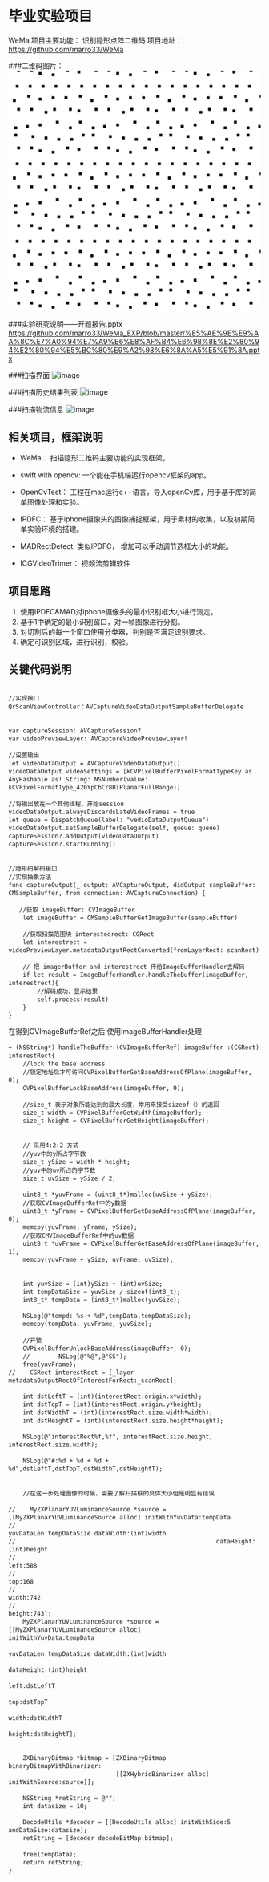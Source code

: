 
# 毕业实验项目

WeMa 项目主要功能：
识别隐形点阵二维码
项目地址：
https://github.com/marro33/WeMa

###二维码图片：
![image](https://raw.githubusercontent.com/marro33/WeMa_EXP/master/%E8%BD%AF%E4%BB%B6%E7%95%8C%E9%9D%A2/%E6%89%AB%E6%8F%8F%E6%A0%B7%E4%BE%8B/%E9%9A%90%E5%BD%A2%E7%A0%81.png)


###实验研究说明——开题报告.pptx
https://github.com/marro33/WeMa_EXP/blob/master/%E5%AE%9E%E9%AA%8C%E7%A0%94%E7%A9%B6%E8%AF%B4%E6%98%8E%E2%80%94%E2%80%94%E5%BC%80%E9%A2%98%E6%8A%A5%E5%91%8A.pptx


###扫描界面
![image](https://github.com/marro33/WeMa/blob/master/%E8%BD%AF%E4%BB%B6%E7%95%8C%E9%9D%A2/%E8%AF%B4%E6%98%8E-%E9%9A%90%E5%BD%A2%E7%A0%81%E9%A1%B5%E9%9D%A2.png?raw=true)


###扫描历史结果列表
![image](https://github.com/marro33/WeMa/blob/master/%E8%BD%AF%E4%BB%B6%E7%95%8C%E9%9D%A2/%E8%AF%B4%E6%98%8E-%E5%8E%86%E5%8F%B2%E8%AE%B0%E5%BD%95%E9%A1%B5%E9%9D%A2.png?raw=true)

###扫描物流信息
![image](https://github.com/marro33/WeMa/blob/master/%E8%BD%AF%E4%BB%B6%E7%95%8C%E9%9D%A2/%E8%AF%B4%E6%98%8E-%E7%A8%BD%E6%9F%A5%E7%BB%93%E6%9E%9C%E9%A1%B5%E9%9D%A2.png?raw=true)


## 相关项目，框架说明

* WeMa： 扫描隐形二维码主要功能的实现框架。

* swift with opencv: 一个能在手机端运行opencv框架的app。

* OpenCvTest： 工程在mac运行c++语言，导入openCv库，用于基于库的简单图像处理和实验。

* IPDFC： 基于iphone摄像头的图像捕捉框架，用于素材的收集，以及初期简单实验环境的搭建。

* MADRectDetect: 类似IPDFC， 增加可以手动调节选框大小的功能。

* ICGVideoTrimer： 视频流剪辑软件

## 项目思路

1. 使用IPDFC&MAD对iphone摄像头的最小识别框大小进行测定。
2. 基于1中确定的最小识别窗口，对一帧图像进行分割。
3. 对切割后的每一个窗口使用分类器，判别是否满足识别要求。
4. 确定可识别区域，进行识别，校验。

## 关键代码说明
```

//实现接口
QrScanViewController：AVCaptureVideoDataOutputSampleBufferDelegate


var captureSession: AVCaptureSession?
var videoPreviewLayer: AVCaptureVideoPreviewLayer!

//设置输出
let videoDataOutput = AVCaptureVideoDataOutput()
videoDataOutput.videoSettings = [kCVPixelBufferPixelFormatTypeKey as AnyHashable as! String: NSNumber(value: kCVPixelFormatType_420YpCbCr8BiPlanarFullRange)]

//将输出放在一个其他线程，开始session
videoDataOutput.alwaysDiscardsLateVideoFrames = true
let queue = DispatchQueue(label: "vedioDataOutputQueue")
videoDataOutput.setSampleBufferDelegate(self, queue: queue)
captureSession?.addOutput(videoDataOutput)
captureSession?.startRunning()


//隐形码解码接口
//实现抽象方法
func captureOutput(_ output: AVCaptureOutput, didOutput sampleBuffer: CMSampleBuffer, from connection: AVCaptureConnection) {

   //获取 imageBuffer: CVImageBuffer
    let imageBuffer = CMSampleBufferGetImageBuffer(sampleBuffer)

    //获取扫描范围块 interestedrect: CGRect
    let interestrect = videoPreviewLayer.metadataOutputRectConverted(fromLayerRect: scanRect)

    // 把 imagerBuffer and interestrect 传给ImageBufferHandler去解码
    if let result = ImageBufferHandler.handleTheBuffer(imageBuffer, interestrect){
        //解码成功，显示结果
        self.process(result)
    }
}
```
在得到CVImageBufferRef之后 使用ImageBufferHandler处理

```
+ (NSString*) handleTheBuffer:(CVImageBufferRef) imageBuffer :(CGRect) interestRect{
    //lock the base address
    //锁定地址后才可访问CVPixelBufferGetBaseAddressOfPlane(imageBuffer, 0);
    CVPixelBufferLockBaseAddress(imageBuffer, 0);

    //size_t 表示对象所能达到的最大长度，常用来接受sizeof（）的返回
    size_t width = CVPixelBufferGetWidth(imageBuffer);
    size_t height = CVPixelBufferGetHeight(imageBuffer);


    // 采用4:2:2 方式
    //yuv中的y所占字节数
    size_t ySize = width * height;
    //yuv中的uv所占的字节数
    size_t uvSize = ySize / 2;

    uint8_t *yuvFrame = (uint8_t*)malloc(uvSize + ySize);
    //获取CVImageBufferRef中的y数据
    uint8_t *yFrame = CVPixelBufferGetBaseAddressOfPlane(imageBuffer, 0);
    memcpy(yuvFrame, yFrame, ySize);
    //获取CMVImageBufferRef中的uv数据
    uint8_t *uvFrame = CVPixelBufferGetBaseAddressOfPlane(imageBuffer, 1);
    memcpy(yuvFrame + ySize, uvFrame, uvSize);


    int yuvSize = (int)ySize + (int)uvSize;
    int tempDataSize = yuvSize / sizeof(int8_t);
    int8_t* tempData = (int8_t*)malloc(yuvSize);

    NSLog(@"tempd: %s + %d",tempData,tempDataSize);
    memcpy(tempData, yuvFrame, yuvSize);

    //开锁
    CVPixelBufferUnlockBaseAddress(imageBuffer, 0);
    //        NSLog(@"%@",@"SS");
    free(yuvFrame);
//    CGRect interestRect = [_layer metadataOutputRectOfInterestForRect:_scanRect];

    int dstLeftT = (int)(interestRect.origin.x*width);
    int dstTopT = (int)(interestRect.origin.y*height);
    int dstWidthT = (int)(interestRect.size.width*width);
    int dstHeightT = (int)(interestRect.size.height*height);

    NSLog(@"interestRect%f,%f", interestRect.size.height, interestRect.size.width);

    NSLog(@"#:%d + %d + %d + %d",dstLeftT,dstTopT,dstWidthT,dstHeightT);


    //在这一步处理图像的时候，需要了解扫描框的具体大小但是明显有错误

//    MyZXPlanarYUVLuminanceSource *source = [[MyZXPlanarYUVLuminanceSource alloc] initWithYuvData:tempData
//                                                        yuvDataLen:tempDataSize dataWidth:(int)width
//                                                        dataHeight:(int)height
//                                                              left:588
//                                                               top:168
//                                                             width:742
//                                                            height:743];
    MyZXPlanarYUVLuminanceSource *source = [[MyZXPlanarYUVLuminanceSource alloc]                                                    initWithYuvData:tempData
                                                                                                                                         yuvDataLen:tempDataSize dataWidth:(int)width
                                                            dataHeight:(int)height
                                                                  left:dstLeftT
                                                                   top:dstTopT
                                                                 width:dstWidthT
                                                                height:dstHeightT];


    ZXBinaryBitmap *bitmap = [ZXBinaryBitmap binaryBitmapWithBinarizer:
                              [[ZXHybridBinarizer alloc] initWithSource:source]];

    NSString *retString = @"";
    int datasize = 10;

    DecodeUtils *decoder = [[DecodeUtils alloc] initWithSide:5 andDataSize:datasize];
    retString = [decoder decodeBitMap:bitmap];

    free(tempData);
    return retString;
}

```
